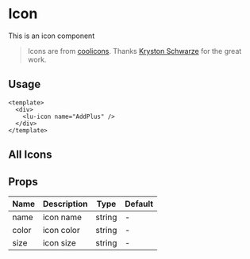 # Icon

This is an icon component

> Icons are from [coolicons](https://github.com/krystonschwarze/coolicons). Thanks [Kryston Schwarze](https://github.com/krystonschwarze) for the great work.

## Usage

```vue
<template>
  <div>
    <lu-icon name="AddPlus" />
  </div>
</template>
```

## All Icons

<IconList />

## Props

| Name  | Description | Type   | Default |
| ----- | ----------- | ------ | ------- |
| name  | icon name   | string | -       |
| color | icon color  | string | -       |
| size  | icon size   | string | -       |
